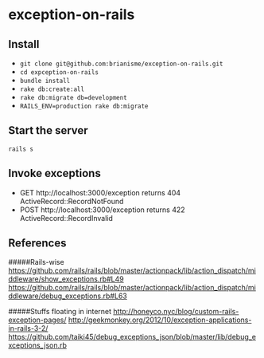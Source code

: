# exception-on-rails

Install
-----------
- `git clone git@github.com:brianisme/exception-on-rails.git`
- `cd expception-on-rails`
- `bundle install`
- `rake db:create:all`
- `rake db:migrate db=development`
- `RAILS_ENV=production rake db:migrate`

Start the server
-----------
`rails s`

Invoke exceptions
-----------
- GET http://localhost:3000/exception returns 404 ActiveRecord::RecordNotFound
- POST http://localhost:3000/exception returns 422 ActiveRecord::RecordInvalid

References
-----------
#####Rails-wise
https://github.com/rails/rails/blob/master/actionpack/lib/action_dispatch/middleware/show_exceptions.rb#L49
https://github.com/rails/rails/blob/master/actionpack/lib/action_dispatch/middleware/debug_exceptions.rb#L63

#####Stuffs floating in internet
http://honeyco.nyc/blog/custom-rails-exception-pages/
http://geekmonkey.org/2012/10/exception-applications-in-rails-3-2/
https://github.com/taiki45/debug_exceptions_json/blob/master/lib/debug_exceptions_json.rb
